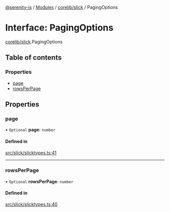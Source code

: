 [@serenity-is](../README.md) / [Modules](../modules.md) / [corelib/slick](../modules/corelib_slick.md) / PagingOptions

# Interface: PagingOptions

[corelib/slick](../modules/corelib_slick.md).PagingOptions

## Table of contents

### Properties

- [page](corelib_slick.PagingOptions.md#page)
- [rowsPerPage](corelib_slick.PagingOptions.md#rowsperpage)

## Properties

### page

• `Optional` **page**: `number`

#### Defined in

[src/slick/slicktypes.ts:41](https://github.com/serenity-is/serenity/blob/master/packages/corelib/src/slick/slicktypes.ts#line&#x3D;41)

___

### rowsPerPage

• `Optional` **rowsPerPage**: `number`

#### Defined in

[src/slick/slicktypes.ts:40](https://github.com/serenity-is/serenity/blob/master/packages/corelib/src/slick/slicktypes.ts#line&#x3D;40)
